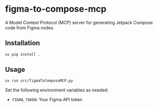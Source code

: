 # figma-to-compose-mcp

A Model Context Protocol (MCP) server for generating Jetpack Compose code from Figma nodes.

## Installation

```sh
uv pip install .
```

## Usage

```sh
uv run src/figmaToComposeMCP.py
```

Set the following environment variables as needed:
- `FIGMA_TOKEN`: Your Figma API token
